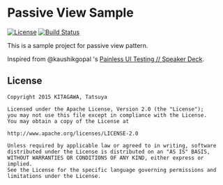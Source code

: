 # Passive View Sample

[![License](https://img.shields.io/badge/license-Apache%202-blue.svg)](https://www.apache.org/licenses/LICENSE-2.0)
[![Build Status](https://travis-ci.org/yatatsu/PassiveViewSample.svg?branch=master)](https://travis-ci.org/yatatsu/PassiveViewSample)

This is a sample project for passive view pattern.

Inspired from @kaushikgopal 's
[Painless UI Testing // Speaker Deck](https://speakerdeck.com/kaushikgopal/painless-ui-testing).

## License

```
Copyright 2015 KITAGAWA, Tatsuya

Licensed under the Apache License, Version 2.0 (the "License");
you may not use this file except in compliance with the License.
You may obtain a copy of the License at

http://www.apache.org/licenses/LICENSE-2.0

Unless required by applicable law or agreed to in writing, software
distributed under the License is distributed on an "AS IS" BASIS,
WITHOUT WARRANTIES OR CONDITIONS OF ANY KIND, either express or implied.
See the License for the specific language governing permissions and
limitations under the License.
```